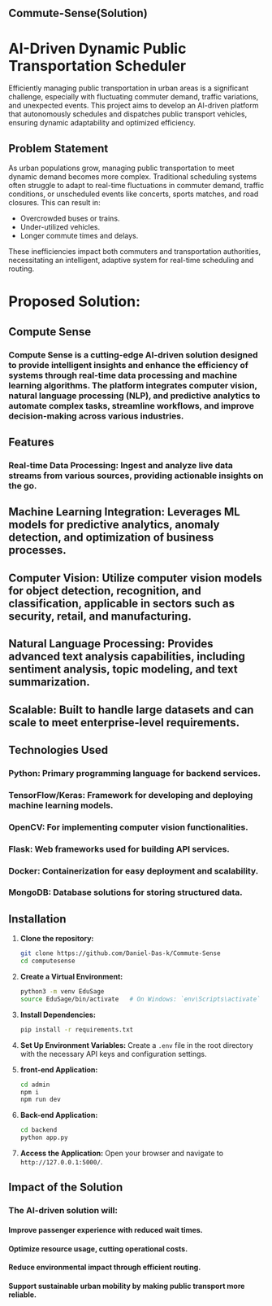 ## Commute-Sense(Solution)
# AI-Driven Dynamic Public Transportation Scheduler

Efficiently managing public transportation in urban areas is a significant challenge, especially with fluctuating commuter demand, traffic variations, and unexpected events. This project aims to develop an AI-driven platform that autonomously schedules and dispatches public transport vehicles, ensuring dynamic adaptability and optimized efficiency.

## Problem Statement

As urban populations grow, managing public transportation to meet dynamic demand becomes more complex. Traditional scheduling systems often struggle to adapt to real-time fluctuations in commuter demand, traffic conditions, or unscheduled events like concerts, sports matches, and road closures. This can result in:

- Overcrowded buses or trains.
- Under-utilized vehicles.
- Longer commute times and delays.

These inefficiencies impact both commuters and transportation authorities, necessitating an intelligent, adaptive system for real-time scheduling and routing.

# Proposed Solution: 
## Compute Sense

### Compute Sense is a cutting-edge AI-driven solution designed to provide intelligent insights and enhance the efficiency of systems through real-time data processing and machine learning algorithms. The platform integrates computer vision, natural language processing (NLP), and predictive analytics to automate complex tasks, streamline workflows, and improve decision-making across various industries.


## Features

### Real-time Data Processing: Ingest and analyze live data streams from various sources, providing actionable insights on the go.
## Machine Learning Integration: Leverages ML models for predictive analytics, anomaly detection, and optimization of business processes.
## Computer Vision: Utilize computer vision models for object detection, recognition, and classification, applicable in sectors such as security, retail, and manufacturing.
## Natural Language Processing: Provides advanced text analysis capabilities, including sentiment analysis, topic modeling, and text summarization.
## Scalable: Built to handle large datasets and can scale to meet enterprise-level requirements.


## Technologies Used

### Python: Primary programming language for backend services.
### TensorFlow/Keras: Framework for developing and deploying machine learning models.
### OpenCV: For implementing computer vision functionalities.
### Flask: Web frameworks used for building API services.
### Docker: Containerization for easy deployment and scalability.
### MongoDB: Database solutions for storing structured data.



## Installation

1. **Clone the repository:**

   ```bash
   git clone https://github.com/Daniel-Das-k/Commute-Sense
   cd computesense
   ```

2. **Create a Virtual Environment:**
   ```bash
   python3 -m venv EduSage
   source EduSage/bin/activate   # On Windows: `env\Scripts\activate`
   ```

3. **Install Dependencies:**
   ```bash
   pip install -r requirements.txt
   ```

4. **Set Up Environment Variables:**
   Create a `.env` file in the root directory with the necessary API keys and configuration settings.

5. **front-end Application:**
   ```bash
   cd admin
   npm i 
   npm run dev
   ```

6. **Back-end Application:**
    ```bash
   cd backend
   python app.py
   ```

7. **Access the Application:**
   Open your browser and navigate to `http://127.0.0.1:5000/`.


## Impact of the Solution
### The AI-driven solution will:

#### Improve passenger experience with reduced wait times.
#### Optimize resource usage, cutting operational costs.
#### Reduce environmental impact through efficient routing.
#### Support sustainable urban mobility by making public transport more reliable.
